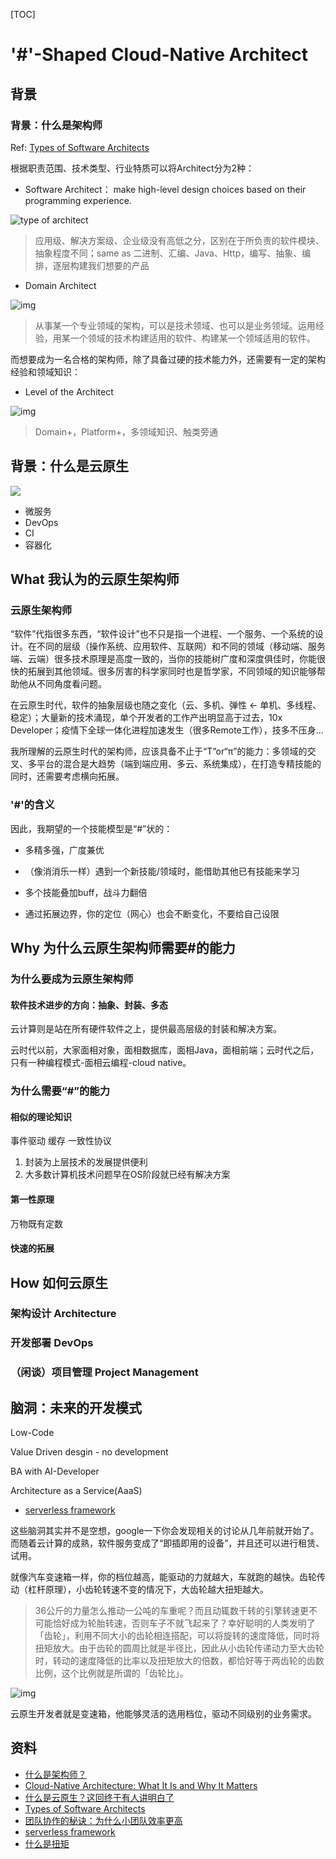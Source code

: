 [TOC]

# '#'-Shaped Cloud-Native Architect

## 背景

### 背景：什么是架构师

Ref: [Types of Software Architects](https://medium.com/@nvashanin/types-of-software-architects-aa03e359d192)

根据职责范围、技术类型、行业特质可以将Architect分为2种：

- Software Architect： make high-level design choices based on their programming experience.

![type of architect](mesh-shaped-cloud-native-architect.zh.assets/wiki-type-of-architect.png)

> 应用级、解决方案级、企业级没有高低之分，区别在于所负责的软件模块、抽象程度不同；same as 二进制、汇编、Java、Http，编写、抽象、编排，逐层构建我们想要的产品

- Domain Architect

![img](mesh-shaped-cloud-native-architect.zh.assets/20211203211843.png)

> 从事某一个专业领域的架构，可以是技术领域、也可以是业务领域。运用经验，用某一个领域的技术构建适用的软件、构建某一个领域适用的软件。

而想要成为一名合格的架构师，除了具备过硬的技术能力外，还需要有一定的架构经验和领域知识：

- Level of the Architect

![img](mesh-shaped-cloud-native-architect.zh.assets/20211203211802.png)

> Domain+，Platform+，多领域知识、触类旁通

## 背景：什么是云原生

![](mesh-shaped-cloud-native-architect.zh.assets/cloud-native-icon.png)

- 微服务
- DevOps
- CI
- 容器化

## What 我认为的云原生架构师
### 云原生架构师
“软件”代指很多东西，“软件设计”也不只是指一个进程、一个服务、一个系统的设计。在不同的层级（操作系统、应用软件、互联网）和不同的领域（移动端、服务端、云端）很多技术原理是高度一致的，当你的技能树广度和深度俱佳时，你能很快的拓展到其他领域。很多厉害的科学家同时也是哲学家，不同领域的知识能够帮助他从不同角度看问题。

在云原生时代，软件的抽象层级也随之变化（云、多机、弹性 <- 单机、多线程、稳定）；大量新的技术涌现，单个开发者的工作产出明显高于过去，10x Developer；疫情下全球一体化进程加速发生（很多Remote工作），技多不压身...


我所理解的云原生时代的架构师，应该具备不止于“T”or“π”的能力：多领域的交叉、多平台的混合是大趋势（端到端应用、多云、系统集成），在打造专精技能的同时，还需要考虑横向拓展。


### '#'的含义

因此，我期望的一个技能模型是“#”状的：

- 多精多强，广度兼优

- （像消消乐一样）遇到一个新技能/领域时，能借助其他已有技能来学习

- 多个技能叠加buff，战斗力翻倍

- 通过拓展边界，你的定位（网心）也会不断变化，不要给自己设限

## Why 为什么云原生架构师需要#的能力

### 为什么要成为云原生架构师

#### 软件技术进步的方向：抽象、封装、多态

云计算则是站在所有硬件软件之上，提供最高层级的封装和解决方案。

云时代以前，大家面相对象，面相数据库，面相Java，面相前端；云时代之后，只有一种编程模式-面相云编程-cloud native。

### 为什么需要“#”的能力

#### 相似的理论知识

事件驱动
缓存
一致性协议

1. 封装为上层技术的发展提供便利
2. 大多数计算机技术问题早在OS阶段就已经有解决方案
   
#### 第一性原理

万物既有定数

#### 快速的拓展

## How 如何云原生

### 架构设计 Architecture

### 开发部署 DevOps

### （闲谈）项目管理 Project Management

## 脑洞：未来的开发模式

Low-Code

Value Driven desgin - no development

BA with AI-Developer

Architecture as a Service(AaaS)

- [serverless framework](https://github.com/serverless/serverless)


这些脑洞其实并不是空想，google一下你会发现相关的讨论从几年前就开始了。而随着云计算的成熟，软件服务变成了“即插即用的设备”，并且还可以进行租赁、试用。

就像汽车变速箱一样，你的档位越高，能驱动的力就越大，车就跑的越快。齿轮传动（杠杆原理），小齿轮转速不变的情况下，大齿轮越大扭矩越大。

> 36公斤的力量怎么推动一公吨的车重呢？而且动辄数千转的引擎转速更不可能恰好成为轮胎转速，否则车子不就飞起来了？幸好聪明的人类发明了「齿轮」，利用不同大小的齿轮相连搭配，可以将旋转的速度降低，同时将扭矩放大。由于齿轮的圆周比就是半径比，因此从小齿轮传递动力至大齿轮时，转动的速度降低的比率以及扭矩放大的倍数，都恰好等于两齿轮的齿数比例，这个比例就是所谓的「齿轮比」。

![img](mesh-shaped-cloud-native-architect.zh.assets/dual-clutch-transmission-13.gif)


云原生开发者就是变速箱，他能够灵活的选用档位，驱动不同级别的业务需求。

## 资料

- [什么是架构师？](https://zhuanlan.zhihu.com/p/38780884)
- [Cloud-Native Architecture: What It Is and Why It Matters](https://www.contino.io/insights/what-is-cloud-native-architecture-and-why-is-it-so-important)
- [什么是云原生？这回终于有人讲明白了](https://juejin.im/post/6844904197859590151)
- [Types of Software Architects](https://medium.com/@nvashanin/types-of-software-architects-aa03e359d192)
- [团队协作的秘诀：为什么小团队效率更高](http://www.woshipm.com/it/94517.html)
- [serverless framework](https://github.com/serverless/serverless)
- [什么是扭矩](https://sites.google.com/site/shejishe4/Home/什么是扭矩)
